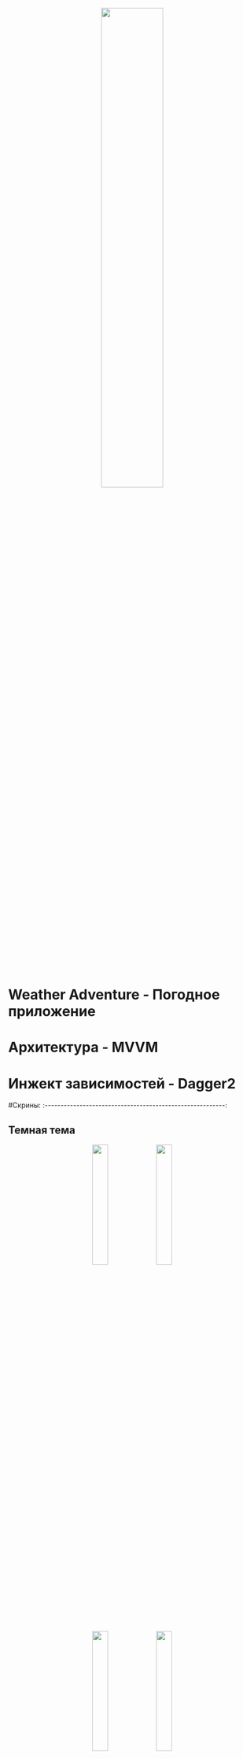 <p align="center"> 
  <img src="https://user-images.githubusercontent.com/91745398/216507645-d50f07a8-ac1c-423b-b807-03c55547c4e7.png" width =50% height= 50%>
  </p>


# Weather Adventure - Погодное приложение

# Архитектура - MVVM

# Инжект зависимостей - Dagger2

#Скрины:
:---------------------------------------------------------:
## **Темная тема**
<p align="center"> 
  <img src="https://user-images.githubusercontent.com/91745398/216532512-c0ea99cf-b735-436c-aed4-42178f31b1fe.jpg" width =25% height= 25%>
  <img src ="https://user-images.githubusercontent.com/91745398/216532512-c0ea99cf-b735-436c-aed4-42178f31b1fe.jpg" width =25% height= 25%>
  </p>

<p align="center"> 
  <img src ="https://user-images.githubusercontent.com/91745398/216532506-a625c366-ae2c-4fdd-b52c-529023cc56e8.jpg" width =25% height= 25%>
  <img src ="https://user-images.githubusercontent.com/91745398/216532504-f8c12350-7ef4-46f6-b8d0-445481b83e36.jpg" width =25% height= 25%>
  </p>

<p align="center"> 
  <img src ="https://user-images.githubusercontent.com/91745398/216505824-b375421a-8c8f-42fe-9770-3b7140f11d31.jpg" width =25% height= 25%>
  <img src ="https://user-images.githubusercontent.com/91745398/216532500-8fc50425-3d5c-4031-97b0-3fae5465ce72.jpg" width =25% height= 25%>
  <img src ="https://user-images.githubusercontent.com/91745398/216532493-ff6055f2-daa6-4023-ac1b-05af2350e092.jpg" width =25% height= 25%>
  </p>
  
## **Светлая тема**
<p align="center"> 
  <img src ="https://user-images.githubusercontent.com/91745398/216532510-94ba795b-dedc-4e0b-9872-97e18fdf56a9.jpg" width =25% height= 25%>
  <img src ="https://user-images.githubusercontent.com/91745398/216532508-f0b7b826-e6e1-480f-b804-64eeacba1adb.jpg" width =25% height= 25%>
  </p>
  
<p align="center">   
  <img src ="https://user-images.githubusercontent.com/91745398/216532501-33fbae31-48eb-4113-bbaf-5554af488770.jpg" width =25% height= 25%>
  <img src ="https://user-images.githubusercontent.com/91745398/216505784-3bb6b90e-25f9-41e5-b9d6-ae20f3f9e377.jpg" width =25% height= 25%>
  <img src ="https://user-images.githubusercontent.com/91745398/216532495-c5395a5f-4d10-4756-81c2-714f0e3bb2f2.jpg" width =25% height= 25%>
  </p>
